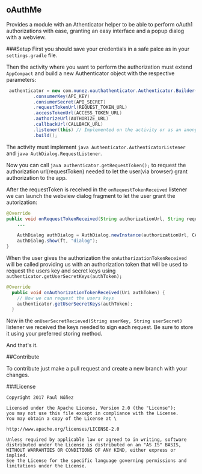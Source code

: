 ## oAuthMe
Provides a module with an Athenticator helper to be able
to perform oAuth1 authorizations with ease, granting an
easy interface and a popup dialog with a webview.

###Setup
First you should save your credentials in a safe palce as
in your ```settings.gradle``` file.

Then the activity where you want to perform the authorization
must extend ```AppCompact``` and build a
new Authenticator object with the respective parameters:

``` java
 authenticator = new com.nunez.oauthathenticator.Authenticator.Builder()
          .consumerKey(API_KEY)
          .consumerSecret(API_SECRET)
          .requestTokenUrl(REQUEST_TOKEN_URL)
          .accessTokenUrl(ACCESS_TOKEN_URL)
          .authorizeUrl(AUTHORIZE_URL)
          .callbackUrl(CALLBACK_URL)
          .listener(this) // Implemented on the activity or as an anonymous class.
          .build();
```

The activity must implement ```java Authenticator.AuthenticatorListener``` and ```java AuthDialog.RequestListener```.

Now you can call ```java authenticator.getRequestToken();``` to request the authorization url(requestToken)
needed to let the user(via browser) grant authorization to the app.

After the requestToken is received in the ```onRequestTokenReceived``` listener we can
launch the webview dialog fragment to let the user grant the autorization:

```java
@Override
public void onRequestTokenReceived(String authorizationUrl, String requestToken, String requestTokenSecret) {
    ...

    AuthDialog authDialog = AuthDialog.newInstance(authorizationUrl, CALLBACK_URL, this);
    authDialog.show(ft, "dialog");
}
```

When the user gives the authorization the ```onAuthorizationTokenReceived``` will be called
providing us with an authorization token that will be used to request the users key and secret keys
using ```authenticator.getUserSecretKeys(authToken);```

``` java
@Override
  public void onAuthorizationTokenReceived(Uri authToken) {
    // Now we can request the users keys
    authenticator.getUserSecretKeys(authToken);
  }
```

Now in the ```onUserSecretRecieved(String userKey, String userSecret)``` listener we received the
keys needed to sign each request. Be sure to store it using your preferred storing method.

And that's it.

##Contribute

To contribute just make a pull request and create a new branch with your changes.


###License
```
Copyright 2017 Paul Núñez

Licensed under the Apache License, Version 2.0 (the "License");
you may not use this file except in compliance with the License.
You may obtain a copy of the License at \

http://www.apache.org/licenses/LICENSE-2.0

Unless required by applicable law or agreed to in writing, software
distributed under the License is distributed on an "AS IS" BASIS,
WITHOUT WARRANTIES OR CONDITIONS OF ANY KIND, either express or implied.
See the License for the specific language governing permissions and
limitations under the License.
```
